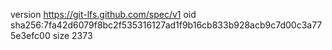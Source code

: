 version https://git-lfs.github.com/spec/v1
oid sha256:7fa42d6079f8bc2f535316127ad1f9b16cb833b928acb9c7d00c3a775e3efc00
size 2373
